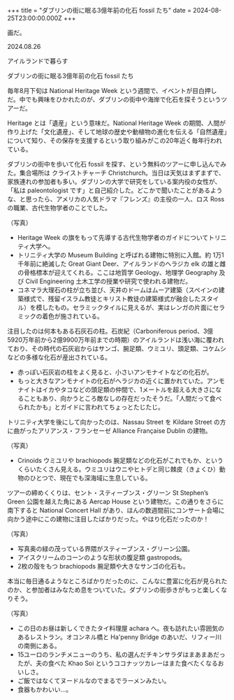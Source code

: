 +++
title = "ダブリンの街に眠る3億年前の化石 fossil たち"
date = 2024-08-25T23:00:00.000Z
+++

画だ。

<!--more-->

2024.08.26

アイルランドで暮らす

ダブリンの街に眠る3億年前の化石 fossil たち




毎年8月下旬は National Heritage Week という週間で、イベントが目白押しだ。中でも興味をひかれたのが、ダブリンの街中や海岸で化石を探そうというツアーだ。

Heritage とは「遺産」という意味だ。National Heritage Week の期間、人間が作り上げた「文化遺産」、そして地球の歴史や動植物の進化を伝える「自然遺産」について知り、その保存を支援するという取り組みがこの20年近く毎年行われている。

ダブリンの街中を歩いて化石 fossil を探す、という無料のツアーに申し込んでみた。集合場所は クライストチャーチ Christchurch。当日は天気はまずまずで、家族連れの参加者も多い。ダブリンの大学で研究をしている案内役の女性が、「私は paleontologist です」と自己紹介した。どこかで聞いたことがあるような、と思ったら、アメリカの人気ドラマ『フレンズ』の主役の一人、ロス Ross の職業、古代生物学者のことでした。

（写真）

* Heritage Week の旗をもって先導する古代生物学者のガイドについてトリニティ大学へ。
* トリニティ大学の Museum Building と呼ばれる建物に特別に入館。約 1万1千年前に絶滅した Great Giant Deer、アイルランドのヘラジカ elk の雄と雌の骨格標本が迎えてくれる。ここは地質学 Geology、地理学 Geography 及び Civil Engineering 土木工学の授業や研究で使われる建物だ。
* コネマラ大理石の柱が立ち並び、天井のドームはムーア建築（スペインの建築様式で、残留イスラム教徒とキリスト教徒の建築様式が融合したスタイル）を模したもの。セラミックタイルに見えるが、実はレンガの片面にセラミックの着色が施されている。

注目したのは何本もある石灰石の柱。石炭紀（Carboniferous period、3億5920万年前から2億9900万年前までの時期）のアイルランドは浅い海に覆われており、その時代の石灰岩からはサンゴ、腕足類、ウミユリ、頭足類、コケムシなどの多様な化石が産出されている。

* 赤っぽい石灰岩の柱をよく見ると、小さいアンモナイトなどの化石が。
* もっと大きなアンモナイトの化石がヘラジカの近くに置かれていた。アンモナイトはイカやタコなどの頭足類の仲間で、1メートルを超える大きさになることもあり、向かうところ敵なしの存在だったそうだ。「人間だって食べられたかも」とガイドに言われてちょっとたじたじ。

トリニティ大学を後にして向かったのは、Nassau Street を Kildare Street の方に曲がったアリアンス・フランセーゼ Alliance Française Dublin の建物。

（写真）

* Crinoids ウミユリや brachiopods 腕足類などの化石がこれでもか、というくらいたくさん見える。ウミユリはウニやヒトデと同じ棘皮（きょくひ）動物のひとつで、現在でも深海域に生息している。

ツアーの締めくくりは、セント・スティーブンス・グリーン St Stephen’s Green 公園を越えた角にある Aercap House という建物だ。この通りをさらに南下すると National Concert Hall があり、ほんの数週間前にコンサート会場に向かう途中にこの建物に注目したばかりだった。やはり化石だったのか！

（写真）

* 写真奥の緑の茂っている界隈がスティーブンス・グリーン公園。
* アイスクリームのコーンのような形状の腹足類 gastropods。
* 2枚の殻をもつ brachiopods 腕足類や大きなサンゴの化石も。

本当に毎日通るようなところばかりだったのに、こんなに豊富に化石が見られたのか、と参加者はみなため息をついていた。ダブリンの街歩きがもっと楽しくなりそう。

（写真）

* この日のお昼は新しくできたタイ料理屋 achara へ。夜も訪れたい雰囲気のあるレストラン。オコンネル橋と Ha'penny Bridge のあいだ、リフィー川の南側にある。
* 15ユーロのランチメニューのうち、私の選んだチキンサラダはまあまあだったが、夫の食べた Khao Soi というココナッツカレーはまた食べたくなるおいしさ。
* ご飯ではなくてヌードルなのでまるでラーメンみたい。
* 食器もかわいい...。
